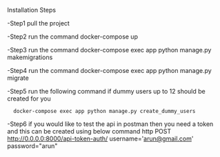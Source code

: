 Installation Steps

-Step1 pull the project

-Step2 run the command docker-compose up

-Step3 run the command docker-compose exec app python manage.py makemigrations

-Step4 run the command docker-compose exec app python manage.py migrate

-Step5 run the following command if dummy users up to 12 should be created for you

      docker-compose exec app python manage.py create_dummy_users

-Step6
  if you would like to test the api in postman then you need a token and this can be created using below command
http POST http://0.0.0.0:8000/api-token-auth/ username='arun@gmail.com' password="arun"
